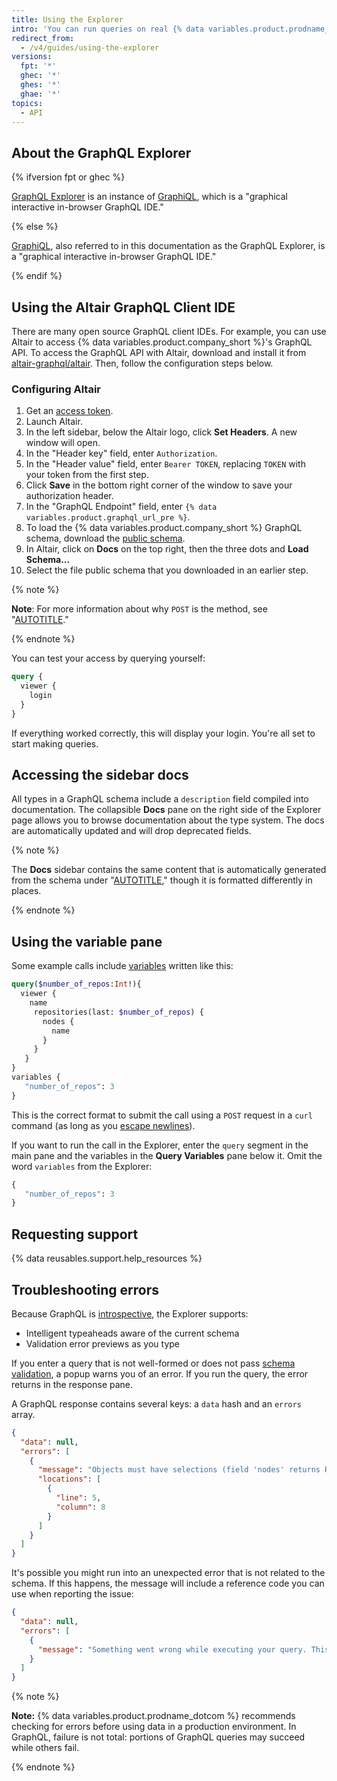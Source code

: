 ```yaml
---
title: Using the Explorer
intro: 'You can run queries on real {% data variables.product.prodname_dotcom %} data using the GraphQL Explorer, an integrated development environment in your browser that includes docs, syntax highlighting, and validation errors.'
redirect_from:
  - /v4/guides/using-the-explorer
versions:
  fpt: '*'
  ghec: '*'
  ghes: '*'
  ghae: '*'
topics:
  - API
---
```


## About the GraphQL Explorer

{% ifversion fpt or ghec %}

[GraphQL Explorer](/graphql/overview/explorer) is an instance of [GraphiQL](https://github.com/graphql/graphiql), which is a "graphical interactive in-browser GraphQL IDE."

{% else %}

[GraphiQL](https://github.com/graphql/graphiql), also referred to in this documentation as the GraphQL Explorer, is a "graphical interactive in-browser GraphQL IDE."

{% endif %}

## Using the Altair GraphQL Client IDE

There are many open source GraphQL client IDEs. For example, you can use Altair to access {% data variables.product.company_short %}'s GraphQL API. To access the GraphQL API with Altair, download and install it from [altair-graphql/altair](https://github.com/altair-graphql/altair). Then, follow the configuration steps below.

### Configuring Altair

1. Get an [access token](/graphql/guides/forming-calls-with-graphql#authenticating-with-graphql).
2. Launch Altair.
3. In the left sidebar, below the Altair logo, click **Set Headers**. A new window will open.
4. In the "Header key" field, enter `Authorization`.
5. In the "Header value" field, enter `Bearer TOKEN`, replacing `TOKEN` with your token from the first step.
6. Click **Save** in the bottom right corner of the window to save your authorization header.
8. In the "GraphQL Endpoint" field, enter `{% data variables.product.graphql_url_pre %}`.
9. To load the {% data variables.product.company_short %} GraphQL schema, download the [public schema](/graphql/overview/public-schema).
10. In Altair, click on **Docs** on the top right, then the three dots and **Load Schema...**
11. Select the file public schema that you downloaded in an earlier step.

{% note %}

**Note**: For more information about why `POST` is the method, see "[AUTOTITLE](/graphql/guides/forming-calls-with-graphql#communicating-with-graphql)."

{% endnote %}

You can test your access by querying yourself:

```graphql
query {
  viewer {
    login
  }
}
```

If everything worked correctly, this will display your login. You're all set to start making queries.

## Accessing the sidebar docs

All types in a GraphQL schema include a `description` field compiled into documentation. The collapsible **Docs** pane on the right side of the Explorer page allows you to browse documentation about the type system. The docs are automatically updated and will drop deprecated fields.

{% note %}

The **Docs** sidebar contains the same content that is automatically generated from the schema under "[AUTOTITLE](/graphql)," though it is formatted differently in places.

{% endnote %}

## Using the variable pane

Some example calls include [variables](/graphql/guides/forming-calls-with-graphql#working-with-variables) written like this:

```graphql
query($number_of_repos:Int!){
  viewer {
    name
     repositories(last: $number_of_repos) {
       nodes {
         name
       }
     }
   }
}
variables {
   "number_of_repos": 3
}
```

This is the correct format to submit the call using a `POST` request in a `curl` command (as long as you [escape newlines](/graphql/guides/forming-calls-with-graphql#communicating-with-graphql)).

If you want to run the call in the Explorer, enter the `query` segment in the main pane and the variables in the **Query Variables** pane below it. Omit the word `variables` from the Explorer:

```graphql
{
   "number_of_repos": 3
}
```

## Requesting support

{% data reusables.support.help_resources %}

## Troubleshooting errors

Because GraphQL is [introspective](/graphql/guides/introduction-to-graphql#discovering-the-graphql-api), the Explorer supports:

- Intelligent typeaheads aware of the current schema
- Validation error previews as you type

If you enter a query that is not well-formed or does not pass [schema validation](/graphql/guides/introduction-to-graphql#schema), a popup warns you of an error. If you run the query, the error returns in the response pane.

A GraphQL response contains several keys: a `data` hash and an `errors` array.

```json
{
  "data": null,
  "errors": [
    {
      "message": "Objects must have selections (field 'nodes' returns Repository but has no selections)",
      "locations": [
        {
          "line": 5,
          "column": 8
        }
      ]
    }
  ]
}
```

It's possible you might run into an unexpected error that is not related to the schema. If this happens, the message will include a reference code you can use when reporting the issue:

```json
{
  "data": null,
  "errors": [
    {
      "message": "Something went wrong while executing your query. This is most likely a GitHub bug. Please include \"7571:3FF6:552G94B:69F45B7:5913BBEQ\" when reporting this issue."
    }
  ]
}
```

{% note %}

**Note:** {% data variables.product.prodname_dotcom %} recommends checking for errors before using data in a production environment. In GraphQL, failure is not total: portions of GraphQL queries may succeed while others fail.

{% endnote %}
